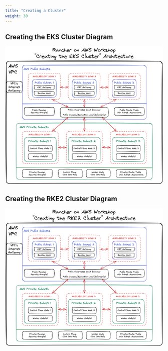 ```yaml
---
title: "Creating a Cluster"
weight: 30
---
```


## Creating the EKS Cluster Diagram

![creating-eks-cluster-diagram](/static/images/creating-eks-cluster-diagram.png)

## Creating the RKE2 Cluster Diagram

![creating-rke2-cluster-diagram](/static/images/creating-rke2-cluster-diagram.png)
